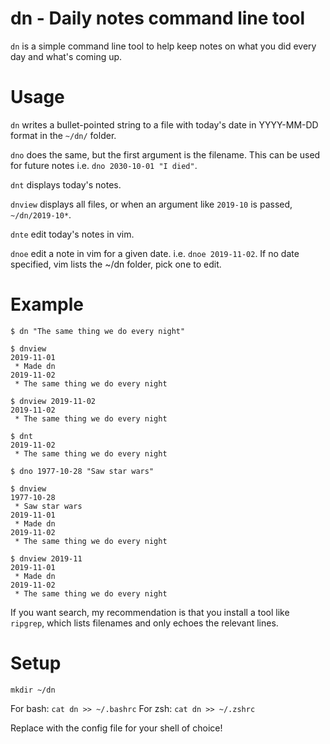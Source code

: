 # dn - Daily notes command line tool

`dn` is a simple command line tool to help keep notes on what you did every day and what's coming up.

# Usage

`dn` writes a bullet-pointed string to a file with today's date in YYYY-MM-DD format in the `~/dn/` folder.

`dno` does the same, but the first argument is the filename.  This can be used for future notes i.e. `dno 2030-10-01 "I died"`.

`dnt` displays today's notes.

`dnview` displays all files, or when an argument like `2019-10` is passed, `~/dn/2019-10*`.

`dnte` edit today's notes in vim.

`dnoe` edit a note in vim for a given date. i.e. `dnoe 2019-11-02`. If no date specified, vim lists the ~/dn folder, pick one to edit.


# Example

```
$ dn "The same thing we do every night"

$ dnview
2019-11-01
 * Made dn
2019-11-02
 * The same thing we do every night

$ dnview 2019-11-02
2019-11-02
 * The same thing we do every night

$ dnt
2019-11-02
 * The same thing we do every night

$ dno 1977-10-28 "Saw star wars"

$ dnview
1977-10-28
 * Saw star wars
2019-11-01
 * Made dn
2019-11-02
 * The same thing we do every night

$ dnview 2019-11
2019-11-01
 * Made dn
2019-11-02
 * The same thing we do every night
```

If you want search, my recommendation is that you install a tool like `ripgrep`, which lists filenames and only echoes the relevant lines.

# Setup

`mkdir ~/dn`

For bash: `cat dn >> ~/.bashrc`
For zsh: `cat dn >> ~/.zshrc`

Replace with the config file for your shell of choice!

